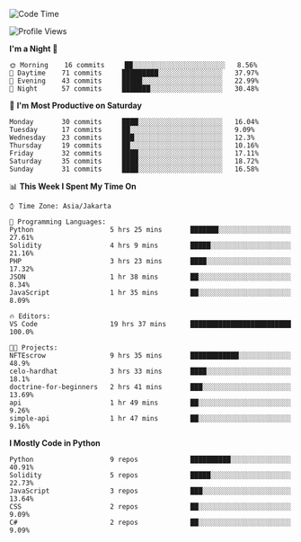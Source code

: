 <!--START_SECTION:waka-->
![Code Time](http://img.shields.io/badge/Code%20Time-0%20secs-blue)

![Profile Views](http://img.shields.io/badge/Profile%20Views-1-blue)

**I'm a Night 🦉** 

```text
🌞 Morning    16 commits     ██░░░░░░░░░░░░░░░░░░░░░░░   8.56% 
🌆 Daytime    71 commits     █████████░░░░░░░░░░░░░░░░   37.97% 
🌃 Evening    43 commits     █████░░░░░░░░░░░░░░░░░░░░   22.99% 
🌙 Night      57 commits     ███████░░░░░░░░░░░░░░░░░░   30.48%

```
📅 **I'm Most Productive on Saturday** 

```text
Monday       30 commits     ████░░░░░░░░░░░░░░░░░░░░░   16.04% 
Tuesday      17 commits     ██░░░░░░░░░░░░░░░░░░░░░░░   9.09% 
Wednesday    23 commits     ███░░░░░░░░░░░░░░░░░░░░░░   12.3% 
Thursday     19 commits     ██░░░░░░░░░░░░░░░░░░░░░░░   10.16% 
Friday       32 commits     ████░░░░░░░░░░░░░░░░░░░░░   17.11% 
Saturday     35 commits     ████░░░░░░░░░░░░░░░░░░░░░   18.72% 
Sunday       31 commits     ████░░░░░░░░░░░░░░░░░░░░░   16.58%

```


📊 **This Week I Spent My Time On** 

```text
⌚︎ Time Zone: Asia/Jakarta

💬 Programming Languages: 
Python                   5 hrs 25 mins       ███████░░░░░░░░░░░░░░░░░░   27.61% 
Solidity                 4 hrs 9 mins        █████░░░░░░░░░░░░░░░░░░░░   21.16% 
PHP                      3 hrs 23 mins       ████░░░░░░░░░░░░░░░░░░░░░   17.32% 
JSON                     1 hr 38 mins        ██░░░░░░░░░░░░░░░░░░░░░░░   8.34% 
JavaScript               1 hr 35 mins        ██░░░░░░░░░░░░░░░░░░░░░░░   8.09%

🔥 Editors: 
VS Code                  19 hrs 37 mins      █████████████████████████   100.0%

🐱‍💻 Projects: 
NFTEscrow                9 hrs 35 mins       ████████████░░░░░░░░░░░░░   48.9% 
celo-hardhat             3 hrs 33 mins       ████░░░░░░░░░░░░░░░░░░░░░   18.1% 
doctrine-for-beginners   2 hrs 41 mins       ███░░░░░░░░░░░░░░░░░░░░░░   13.69% 
api                      1 hr 49 mins        ██░░░░░░░░░░░░░░░░░░░░░░░   9.26% 
simple-api               1 hr 47 mins        ██░░░░░░░░░░░░░░░░░░░░░░░   9.16%

```

**I Mostly Code in Python** 

```text
Python                   9 repos             ██████████░░░░░░░░░░░░░░░   40.91% 
Solidity                 5 repos             █████░░░░░░░░░░░░░░░░░░░░   22.73% 
JavaScript               3 repos             ███░░░░░░░░░░░░░░░░░░░░░░   13.64% 
CSS                      2 repos             ██░░░░░░░░░░░░░░░░░░░░░░░   9.09% 
C#                       2 repos             ██░░░░░░░░░░░░░░░░░░░░░░░   9.09%

```



<!--END_SECTION:waka-->

